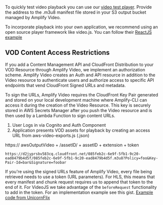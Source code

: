 To quickly test video playback you can use our [video test player](https://www.amplify-video.com/player). Provide the address to the .m3u8 manifest file stored in your S3 output bucket managed by Amplify Video.

To incorporate playback into your own application, we recommend using an open source player framework like video.js. You can follow their [ReactJS example](https://docs.videojs.com/tutorial-react.html)

## VOD Content Access Restrictions

If you add a Content Management API and CloudFront Distribution to your VOD Resource through Amplify Video, we implement an authorization scheme. Amplify Video creates an Auth and API resource in addition to the Video resource to authenticate users and authorize access to specific API endpoints that vend CloudFront Signed URLs and metadata.

To sign the URLs, Amplify Video requires the CloudFront Key Pair generated and stored on your local development machine where Amplify-CLI can access it during the creation of the Video Resource. This key is securely stored in AWS Secrets Manager after you push the Video resource and is then used by a Lambda Function to sign content URLs.

1. User Logs in via Cognito and Auth Component
2. Application presents VOD assets for playback by creating an access URL from aws-video-exports.js (.json)

https:// awsOutputVideo + /assetID/ + assetID + extension + token

`https://d2jyprsbv583cq.cloudfront.net/085feb2c-6e9f-5fb1-9c20-ead8479b4d5f/085feb2c-6e9f-5fb1-9c20-ead8479b4d5f.m3u8?Policy=foo&Key-Pair-Id=bar&Signature=foobar`

If you're using the signed URLs feature of Amplify Video, every file being retrieved needs to use a token (URL parameters). For HLS, this means that every manifest and chunk request requires us to append that token to the end of it. For VideoJS we take advantage of the `beforeRequest` functionality to add in the token. For an implementation example see this gist. [Example code from UnicornFlix](https://gist.github.com/wizage/1523dd1f6928e0d852042e6adbaf54cd)

